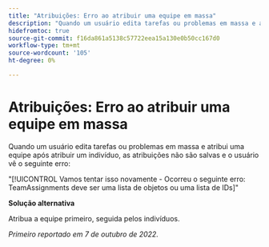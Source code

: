 ```yaml
---
title: "Atribuições: Erro ao atribuir uma equipe em massa"
description: "Quando um usuário edita tarefas ou problemas em massa e atribui uma equipe após atribuir um indivíduo, as atribuições não são salvas e o usuário vê um erro."
hidefromtoc: true
source-git-commit: f16da861a5138c57722eea15a130e0b50cc167d0
workflow-type: tm+mt
source-wordcount: '105'
ht-degree: 0%

---
```



# Atribuições: Erro ao atribuir uma equipe em massa

Quando um usuário edita tarefas ou problemas em massa e atribui uma equipe após atribuir um indivíduo, as atribuições não são salvas e o usuário vê o seguinte erro:

&quot;[!UICONTROL Vamos tentar isso novamente - Ocorreu o seguinte erro: TeamAssignments deve ser uma lista de objetos ou uma lista de IDs]&quot;

**Solução alternativa**

Atribua a equipe primeiro, seguida pelos indivíduos.

_Primeiro reportado em 7 de outubro de 2022._

